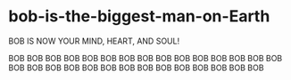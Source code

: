 # bob-is-the-biggest-man-on-Earth
BOB IS NOW YOUR MIND, HEART, AND SOUL!



BOB BOB BOB BOB BOB BOB BOB BOB BOB BOB BOB BOB BOB BOB BOB BOB BOB BOB BOB BOB BOB BOB BOB BOB BOB BOB BOB BOB BOB
